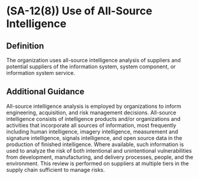 
# (SA-12(8)) Use of All-Source Intelligence

## Definition

The organization uses all-source intelligence analysis of suppliers and potential suppliers of the information system, system component, or information system service.

## Additional Guidance

All-source intelligence analysis is employed by organizations to inform engineering, acquisition, and risk management decisions. All-source intelligence consists of intelligence products and/or organizations and activities that incorporate all sources of information, most frequently including human intelligence, imagery intelligence, measurement and signature intelligence, signals intelligence, and open source data in the production of finished intelligence. Where available, such information is used to analyze the risk of both intentional and unintentional vulnerabilities from development, manufacturing, and delivery processes, people, and the environment. This review is performed on suppliers at multiple tiers in the supply chain sufficient to manage risks.
